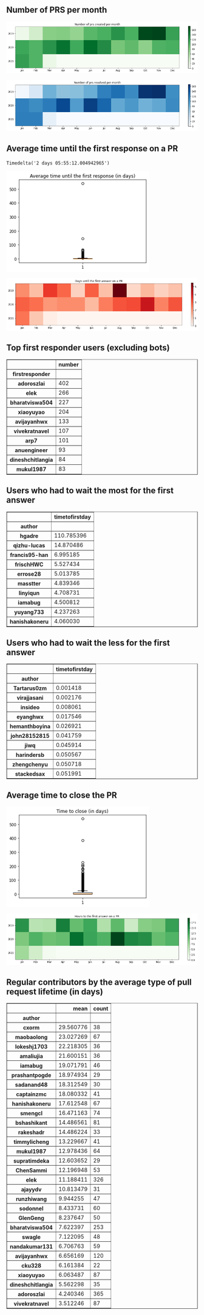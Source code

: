 ## Number of PRS per month


    
![png](github-pr_files/github-pr_4_0.png)
    



    
![png](github-pr_files/github-pr_5_0.png)
    


## Average time until the first response on a PR




    Timedelta('2 days 05:55:12.004942965')




    
![png](github-pr_files/github-pr_8_0.png)
    



    
![png](github-pr_files/github-pr_9_0.png)
    


## Top first responder users (excluding bots)




<div>
<table border="1" class="dataframe">
  <thead>
    <tr style="text-align: right;">
      <th></th>
      <th>number</th>
    </tr>
    <tr>
      <th>firstresponder</th>
      <th></th>
    </tr>
  </thead>
  <tbody>
    <tr>
      <th>adoroszlai</th>
      <td>402</td>
    </tr>
    <tr>
      <th>elek</th>
      <td>266</td>
    </tr>
    <tr>
      <th>bharatviswa504</th>
      <td>227</td>
    </tr>
    <tr>
      <th>xiaoyuyao</th>
      <td>204</td>
    </tr>
    <tr>
      <th>avijayanhwx</th>
      <td>133</td>
    </tr>
    <tr>
      <th>vivekratnavel</th>
      <td>107</td>
    </tr>
    <tr>
      <th>arp7</th>
      <td>101</td>
    </tr>
    <tr>
      <th>anuengineer</th>
      <td>93</td>
    </tr>
    <tr>
      <th>dineshchitlangia</th>
      <td>84</td>
    </tr>
    <tr>
      <th>mukul1987</th>
      <td>83</td>
    </tr>
  </tbody>
</table>
</div>



## Users who had to wait the most for the first answer




<div>
<table border="1" class="dataframe">
  <thead>
    <tr style="text-align: right;">
      <th></th>
      <th>timetofirstday</th>
    </tr>
    <tr>
      <th>author</th>
      <th></th>
    </tr>
  </thead>
  <tbody>
    <tr>
      <th>hgadre</th>
      <td>110.785396</td>
    </tr>
    <tr>
      <th>qizhu-lucas</th>
      <td>14.870486</td>
    </tr>
    <tr>
      <th>francis95-han</th>
      <td>6.995185</td>
    </tr>
    <tr>
      <th>frischHWC</th>
      <td>5.527434</td>
    </tr>
    <tr>
      <th>errose28</th>
      <td>5.013785</td>
    </tr>
    <tr>
      <th>masstter</th>
      <td>4.839346</td>
    </tr>
    <tr>
      <th>linyiqun</th>
      <td>4.708731</td>
    </tr>
    <tr>
      <th>iamabug</th>
      <td>4.500812</td>
    </tr>
    <tr>
      <th>yuyang733</th>
      <td>4.237263</td>
    </tr>
    <tr>
      <th>hanishakoneru</th>
      <td>4.060030</td>
    </tr>
  </tbody>
</table>
</div>



## Users who had to wait the less for the first answer




<div>
<table border="1" class="dataframe">
  <thead>
    <tr style="text-align: right;">
      <th></th>
      <th>timetofirstday</th>
    </tr>
    <tr>
      <th>author</th>
      <th></th>
    </tr>
  </thead>
  <tbody>
    <tr>
      <th>Tartarus0zm</th>
      <td>0.001418</td>
    </tr>
    <tr>
      <th>virajjasani</th>
      <td>0.002176</td>
    </tr>
    <tr>
      <th>insideo</th>
      <td>0.008061</td>
    </tr>
    <tr>
      <th>eyanghwx</th>
      <td>0.017546</td>
    </tr>
    <tr>
      <th>hemanthboyina</th>
      <td>0.026921</td>
    </tr>
    <tr>
      <th>john28152815</th>
      <td>0.041759</td>
    </tr>
    <tr>
      <th>jiwq</th>
      <td>0.045914</td>
    </tr>
    <tr>
      <th>harindersb</th>
      <td>0.050567</td>
    </tr>
    <tr>
      <th>zhengchenyu</th>
      <td>0.050718</td>
    </tr>
    <tr>
      <th>stackedsax</th>
      <td>0.051991</td>
    </tr>
  </tbody>
</table>
</div>



## Average time to close the PR


    
![png](github-pr_files/github-pr_17_0.png)
    



    
![png](github-pr_files/github-pr_18_0.png)
    


## Regular contributors by the average type of pull request lifetime (in days)




<div>
<table border="1" class="dataframe">
  <thead>
    <tr style="text-align: right;">
      <th></th>
      <th>mean</th>
      <th>count</th>
    </tr>
    <tr>
      <th>author</th>
      <th></th>
      <th></th>
    </tr>
  </thead>
  <tbody>
    <tr>
      <th>cxorm</th>
      <td>29.560776</td>
      <td>38</td>
    </tr>
    <tr>
      <th>maobaolong</th>
      <td>23.027269</td>
      <td>67</td>
    </tr>
    <tr>
      <th>lokeshj1703</th>
      <td>22.218305</td>
      <td>36</td>
    </tr>
    <tr>
      <th>amaliujia</th>
      <td>21.600151</td>
      <td>36</td>
    </tr>
    <tr>
      <th>iamabug</th>
      <td>19.071791</td>
      <td>46</td>
    </tr>
    <tr>
      <th>prashantpogde</th>
      <td>18.974934</td>
      <td>29</td>
    </tr>
    <tr>
      <th>sadanand48</th>
      <td>18.312549</td>
      <td>30</td>
    </tr>
    <tr>
      <th>captainzmc</th>
      <td>18.080332</td>
      <td>41</td>
    </tr>
    <tr>
      <th>hanishakoneru</th>
      <td>17.612548</td>
      <td>67</td>
    </tr>
    <tr>
      <th>smengcl</th>
      <td>16.471163</td>
      <td>74</td>
    </tr>
    <tr>
      <th>bshashikant</th>
      <td>14.486561</td>
      <td>81</td>
    </tr>
    <tr>
      <th>rakeshadr</th>
      <td>14.486224</td>
      <td>33</td>
    </tr>
    <tr>
      <th>timmylicheng</th>
      <td>13.229667</td>
      <td>41</td>
    </tr>
    <tr>
      <th>mukul1987</th>
      <td>12.978436</td>
      <td>64</td>
    </tr>
    <tr>
      <th>supratimdeka</th>
      <td>12.603652</td>
      <td>29</td>
    </tr>
    <tr>
      <th>ChenSammi</th>
      <td>12.196948</td>
      <td>53</td>
    </tr>
    <tr>
      <th>elek</th>
      <td>11.188411</td>
      <td>326</td>
    </tr>
    <tr>
      <th>ajayydv</th>
      <td>10.813479</td>
      <td>31</td>
    </tr>
    <tr>
      <th>runzhiwang</th>
      <td>9.944255</td>
      <td>47</td>
    </tr>
    <tr>
      <th>sodonnel</th>
      <td>8.433731</td>
      <td>60</td>
    </tr>
    <tr>
      <th>GlenGeng</th>
      <td>8.237647</td>
      <td>50</td>
    </tr>
    <tr>
      <th>bharatviswa504</th>
      <td>7.622397</td>
      <td>253</td>
    </tr>
    <tr>
      <th>swagle</th>
      <td>7.122095</td>
      <td>48</td>
    </tr>
    <tr>
      <th>nandakumar131</th>
      <td>6.706763</td>
      <td>59</td>
    </tr>
    <tr>
      <th>avijayanhwx</th>
      <td>6.656169</td>
      <td>120</td>
    </tr>
    <tr>
      <th>cku328</th>
      <td>6.161384</td>
      <td>22</td>
    </tr>
    <tr>
      <th>xiaoyuyao</th>
      <td>6.063487</td>
      <td>87</td>
    </tr>
    <tr>
      <th>dineshchitlangia</th>
      <td>5.562298</td>
      <td>35</td>
    </tr>
    <tr>
      <th>adoroszlai</th>
      <td>4.240346</td>
      <td>365</td>
    </tr>
    <tr>
      <th>vivekratnavel</th>
      <td>3.512246</td>
      <td>87</td>
    </tr>
  </tbody>
</table>
</div>


